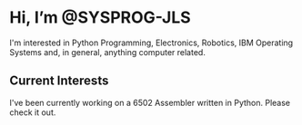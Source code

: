 # Hi, I’m @SYSPROG-JLS

I'm interested in Python Programming, Electronics, Robotics, 
IBM Operating Systems and, in general, anything computer related.

## Current Interests

I've been currently working on a 6502 Assembler
written in Python. Please check it out.

<!---
SYSPROG-JLS/SYSPROG-JLS is a ✨ special ✨ repository because its `README.md` (this file) appears on your GitHub profile.
You can click the Preview link to take a look at your changes.
--->
